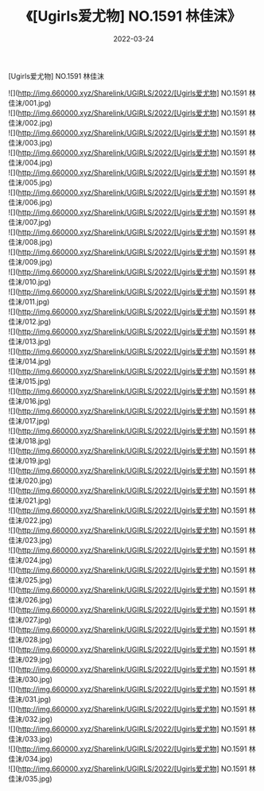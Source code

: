 ﻿---
layout: post
title:  《[Ugirls爱尤物] NO.1591 林佳沫》
date:   2022-03-24
img: http://img.660000.xyz/Sharelink/UGIRLS/2022/[Ugirls爱尤物] NO.1591 林佳沫/000.jpg
categories: [美女, 清纯, 唯美]
---

[Ugirls爱尤物] NO.1591 林佳沫

 ![](http://img.660000.xyz/Sharelink/UGIRLS/2022/[Ugirls爱尤物] NO.1591 林佳沫/001.jpg) <br>![](http://img.660000.xyz/Sharelink/UGIRLS/2022/[Ugirls爱尤物] NO.1591 林佳沫/002.jpg) <br>![](http://img.660000.xyz/Sharelink/UGIRLS/2022/[Ugirls爱尤物] NO.1591 林佳沫/003.jpg) <br>![](http://img.660000.xyz/Sharelink/UGIRLS/2022/[Ugirls爱尤物] NO.1591 林佳沫/004.jpg) <br>![](http://img.660000.xyz/Sharelink/UGIRLS/2022/[Ugirls爱尤物] NO.1591 林佳沫/005.jpg) <br>![](http://img.660000.xyz/Sharelink/UGIRLS/2022/[Ugirls爱尤物] NO.1591 林佳沫/006.jpg) <br>![](http://img.660000.xyz/Sharelink/UGIRLS/2022/[Ugirls爱尤物] NO.1591 林佳沫/007.jpg) <br>![](http://img.660000.xyz/Sharelink/UGIRLS/2022/[Ugirls爱尤物] NO.1591 林佳沫/008.jpg) <br>![](http://img.660000.xyz/Sharelink/UGIRLS/2022/[Ugirls爱尤物] NO.1591 林佳沫/009.jpg) <br>![](http://img.660000.xyz/Sharelink/UGIRLS/2022/[Ugirls爱尤物] NO.1591 林佳沫/010.jpg) <br>![](http://img.660000.xyz/Sharelink/UGIRLS/2022/[Ugirls爱尤物] NO.1591 林佳沫/011.jpg) <br>![](http://img.660000.xyz/Sharelink/UGIRLS/2022/[Ugirls爱尤物] NO.1591 林佳沫/012.jpg) <br>![](http://img.660000.xyz/Sharelink/UGIRLS/2022/[Ugirls爱尤物] NO.1591 林佳沫/013.jpg) <br>![](http://img.660000.xyz/Sharelink/UGIRLS/2022/[Ugirls爱尤物] NO.1591 林佳沫/014.jpg) <br>![](http://img.660000.xyz/Sharelink/UGIRLS/2022/[Ugirls爱尤物] NO.1591 林佳沫/015.jpg) <br>![](http://img.660000.xyz/Sharelink/UGIRLS/2022/[Ugirls爱尤物] NO.1591 林佳沫/016.jpg) <br>![](http://img.660000.xyz/Sharelink/UGIRLS/2022/[Ugirls爱尤物] NO.1591 林佳沫/017.jpg) <br>![](http://img.660000.xyz/Sharelink/UGIRLS/2022/[Ugirls爱尤物] NO.1591 林佳沫/018.jpg) <br>![](http://img.660000.xyz/Sharelink/UGIRLS/2022/[Ugirls爱尤物] NO.1591 林佳沫/019.jpg) <br>![](http://img.660000.xyz/Sharelink/UGIRLS/2022/[Ugirls爱尤物] NO.1591 林佳沫/020.jpg) <br>![](http://img.660000.xyz/Sharelink/UGIRLS/2022/[Ugirls爱尤物] NO.1591 林佳沫/021.jpg) <br>![](http://img.660000.xyz/Sharelink/UGIRLS/2022/[Ugirls爱尤物] NO.1591 林佳沫/022.jpg) <br>![](http://img.660000.xyz/Sharelink/UGIRLS/2022/[Ugirls爱尤物] NO.1591 林佳沫/023.jpg) <br>![](http://img.660000.xyz/Sharelink/UGIRLS/2022/[Ugirls爱尤物] NO.1591 林佳沫/024.jpg) <br>![](http://img.660000.xyz/Sharelink/UGIRLS/2022/[Ugirls爱尤物] NO.1591 林佳沫/025.jpg) <br>![](http://img.660000.xyz/Sharelink/UGIRLS/2022/[Ugirls爱尤物] NO.1591 林佳沫/026.jpg) <br>![](http://img.660000.xyz/Sharelink/UGIRLS/2022/[Ugirls爱尤物] NO.1591 林佳沫/027.jpg) <br>![](http://img.660000.xyz/Sharelink/UGIRLS/2022/[Ugirls爱尤物] NO.1591 林佳沫/028.jpg) <br>![](http://img.660000.xyz/Sharelink/UGIRLS/2022/[Ugirls爱尤物] NO.1591 林佳沫/029.jpg) <br>![](http://img.660000.xyz/Sharelink/UGIRLS/2022/[Ugirls爱尤物] NO.1591 林佳沫/030.jpg) <br>![](http://img.660000.xyz/Sharelink/UGIRLS/2022/[Ugirls爱尤物] NO.1591 林佳沫/031.jpg) <br>![](http://img.660000.xyz/Sharelink/UGIRLS/2022/[Ugirls爱尤物] NO.1591 林佳沫/032.jpg) <br>![](http://img.660000.xyz/Sharelink/UGIRLS/2022/[Ugirls爱尤物] NO.1591 林佳沫/033.jpg) <br>![](http://img.660000.xyz/Sharelink/UGIRLS/2022/[Ugirls爱尤物] NO.1591 林佳沫/034.jpg) <br>![](http://img.660000.xyz/Sharelink/UGIRLS/2022/[Ugirls爱尤物] NO.1591 林佳沫/035.jpg) <br>